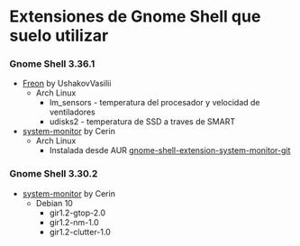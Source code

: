 # Extensiones de Gnome Shell que suelo utilizar

### Gnome Shell 3.36.1
- [Freon](https://extensions.gnome.org/extension/841/freon/) by UshakovVasilii
  - Arch Linux
    - lm_sensors - temperatura del procesador y velocidad de ventiladores
    - udisks2 - temperatura de SSD a traves de SMART
- [system-monitor](https://extensions.gnome.org/extension/120/system-monitor/) by Cerin
  - Arch Linux
    - Instalada desde AUR [gnome-shell-extension-system-monitor-git](https://aur.archlinux.org/packages/gnome-shell-extension-system-monitor-git/)

### Gnome Shell 3.30.2
- [system-monitor](https://extensions.gnome.org/extension/120/system-monitor/) by Cerin
  - Debian 10
    - gir1.2-gtop-2.0
    - gir1.2-nm-1.0
    - gir1.2-clutter-1.0

